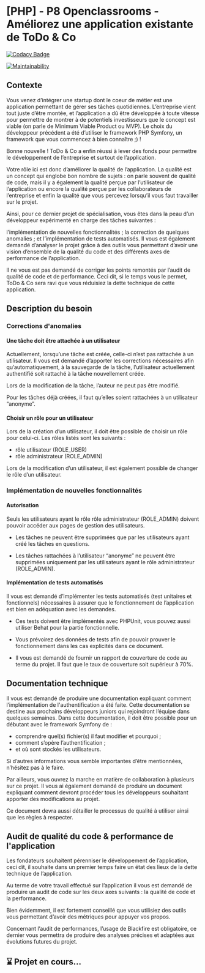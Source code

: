 # [PHP] - P8 Openclassrooms - Améliorez une application existante de ToDo & Co

[![Codacy Badge](https://api.codacy.com/project/badge/Grade/8d419ad43d7f4a089a22d7dd81f265e1)](https://www.codacy.com/manual/thomas-claireau/PHP-P8-Openclassrooms?utm_source=github.com&utm_medium=referral&utm_content=thomas-claireau/PHP-P8-Openclassrooms&utm_campaign=Badge_Grade)

[![Maintainability](https://api.codeclimate.com/v1/badges/bf44758efb762dc82604/maintainability)](https://codeclimate.com/github/thomas-claireau/PHP-P8-Openclassrooms/maintainability)

## Contexte

Vous venez d’intégrer une startup dont le coeur de métier est une application permettant de gérer ses tâches quotidiennes. L’entreprise vient tout juste d’être montée, et l’application a dû être développée à toute vitesse pour permettre de montrer à de potentiels investisseurs que le concept est viable (on parle de Minimum Viable Product ou MVP). Le choix du développeur précédent a été d’utiliser le framework PHP Symfony, un framework que vous commencez à bien connaître ;) !

Bonne nouvelle ! ToDo & Co a enfin réussi à lever des fonds pour permettre le développement de l’entreprise et surtout de l’application.

Votre rôle ici est donc d’améliorer la qualité de l’application. La qualité est un concept qui englobe bon nombre de sujets : on parle souvent de qualité de code, mais il y a également la qualité perçue par l’utilisateur de l’application ou encore la qualité perçue par les collaborateurs de l’entreprise et enfin la qualité que vous percevez lorsqu’il vous faut travailler sur le projet.

Ainsi, pour ce dernier projet de spécialisation, vous êtes dans la peau d’un développeur expérimenté en charge des tâches suivantes :

l’implémentation de nouvelles fonctionnalités ;
la correction de quelques anomalies ;
et l’implémentation de tests automatisés.
Il vous est également demandé d’analyser le projet grâce à des outils vous permettant d’avoir une vision d’ensemble de la qualité du code et des différents axes de performance de l’application.

Il ne vous est pas demandé de corriger les points remontés par l’audit de qualité de code et de performance. Ceci dit, si le temps vous le permet, ToDo & Co sera ravi que vous réduisiez la dette technique de cette application.

## Description du besoin

### Corrections d'anomalies

#### Une tâche doit être attachée à un utilisateur

Actuellement, lorsqu’une tâche est créée, celle-ci n’est pas rattachée à un utilisateur. Il vous est demandé d’apporter les corrections nécessaires afin qu’automatiquement, à la sauvegarde de la tâche, l’utilisateur actuellement authentifié soit rattaché à la tâche nouvellement créée.

Lors de la modification de la tâche, l’auteur ne peut pas être modifié.

Pour les tâches déjà créées, il faut qu’elles soient rattachées à un utilisateur “anonyme”.

#### Choisir un rôle pour un utilisateur

Lors de la création d’un utilisateur, il doit être possible de choisir un rôle pour celui-ci. Les rôles listés sont les suivants :

-   rôle utilisateur (ROLE_USER)
-   rôle administrateur (ROLE_ADMIN)

Lors de la modification d’un utilisateur, il est également possible de changer le rôle d’un utilisateur.

### Implémentation de nouvelles fonctionnalités

#### Autorisation

Seuls les utilisateurs ayant le rôle rôle administrateur (ROLE_ADMIN) doivent pouvoir accéder aux pages de gestion des utilisateurs.

-   Les tâches ne peuvent être supprimées que par les utilisateurs ayant créé les tâches en questions.

-   Les tâches rattachées à l’utilisateur “anonyme” ne peuvent être supprimées uniquement par les utilisateurs ayant le rôle administrateur (ROLE_ADMIN).

#### Implémentation de tests automatisés

Il vous est demandé d’implémenter les tests automatisés (test unitaires et fonctionnels) nécessaires à assurer que le fonctionnement de l’application est bien en adéquation avec les demandes.

-   Ces tests doivent être implémentés avec PHPUnit, vous pouvez aussi utiliser Behat pour la partie fonctionnelle.

-   Vous prévoirez des données de tests afin de pouvoir prouver le fonctionnement dans les cas explicités dans ce document.

-   Il vous est demandé de fournir un rapport de couverture de code au terme du projet. Il faut que le taux de couverture soit supérieur à 70%.

## Documentation technique

Il vous est demandé de produire une documentation expliquant comment l’implémentation de l'authentification a été faite. Cette documentation se destine aux prochains développeurs juniors qui rejoindront l’équipe dans quelques semaines. Dans cette documentation, il doit être possible pour un débutant avec le framework Symfony de :

-   comprendre quel(s) fichier(s) il faut modifier et pourquoi ;
-   comment s’opère l’authentification ;
-   et où sont stockés les utilisateurs.

Si d’autres informations vous semble importantes d’être mentionnées, n’hésitez pas à le faire.

Par ailleurs, vous ouvrez la marche en matière de collaboration à plusieurs sur ce projet. Il vous ai également demandé de produire un document expliquant comment devront procéder tous les développeurs souhaitant apporter des modifications au projet.

Ce document devra aussi détailler le processus de qualité à utiliser ainsi que les règles à respecter.

## Audit de qualité du code & performance de l'application

Les fondateurs souhaitent pérenniser le développement de l’application, ceci dit, il souhaite dans un premier temps faire un état des lieux de la dette technique de l’application.

Au terme de votre travail effectué sur l’application il vous est demandé de produire un audit de code sur les deux axes suivants : la qualité de code et la performance.

Bien évidemment, il est fortement conseillé que vous utilisiez des outils vous permettant d’avoir des métriques pour appuyer vos propos.

Concernant l’audit de performances, l’usage de Blackfire est obligatoire, ce dernier vous permettra de produire des analyses précises et adaptées aux évolutions futures du projet.

## ⌛ Projet en cours...
